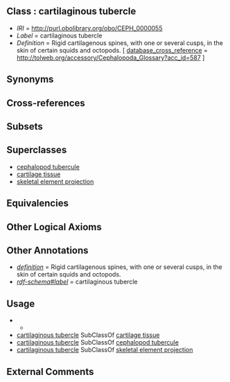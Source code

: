 
## Class : cartilaginous tubercle

 * *IRI* = http://purl.obolibrary.org/obo/CEPH_0000055
 * *Label* = cartilaginous tubercle
 * *Definition* = Rigid cartilagenous spines, with one or several cusps, in the skin of certain squids and octopods. [ [database_cross_reference](../../ef/oboInOwl#hasDbXref.md) = http://tolweb.org/accessory/Cephalopoda_Glossary?acc_id=587 ]

## Synonyms


## Cross-references


## Subsets


## Superclasses

 * [cephalopod tubercule](../../CEPH/70/CEPH_0000270.md)
 * [cartilage tissue](../../UBERON/18/UBERON_0002418.md)
 * [skeletal element projection](../../UBERON/00/UBERON_4100000.md)

## Equivalencies


## Other Logical Axioms


## Other Annotations

 * *[definition](../../IAO/15/IAO_0000115.md)* = Rigid cartilagenous spines, with one or several cusps, in the skin of certain squids and octopods.
 * *[rdf-schema#label](../../el/rdf-schema#label.md)* = cartilaginous tubercle

## Usage

 * -
 * [cartilaginous tubercle](../../CEPH/55/CEPH_0000055.md) SubClassOf [cartilage tissue](../../UBERON/18/UBERON_0002418.md)
 * [cartilaginous tubercle](../../CEPH/55/CEPH_0000055.md) SubClassOf [cephalopod tubercule](../../CEPH/70/CEPH_0000270.md)
 * [cartilaginous tubercle](../../CEPH/55/CEPH_0000055.md) SubClassOf [skeletal element projection](../../UBERON/00/UBERON_4100000.md)

## External Comments

